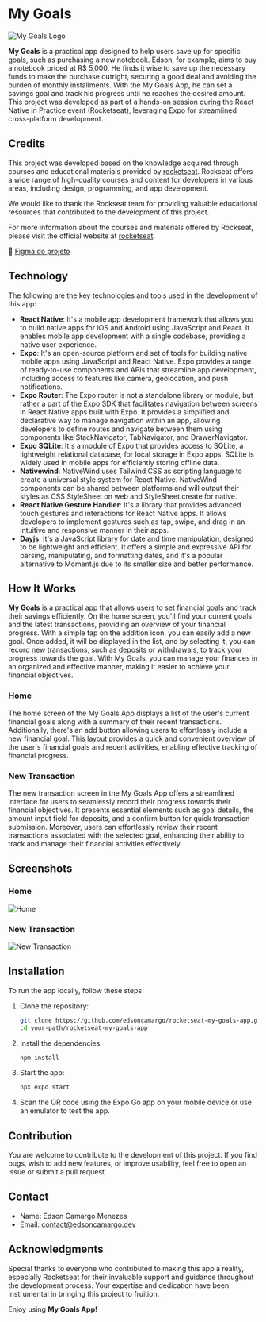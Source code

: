 # My Goals

![My Goals Logo](./assets/images/icon.png)

**My Goals** is a practical app designed to help users save up for specific goals, such as purchasing a new notebook. Edson, for example, aims to buy a notebook priced at R$ 5,000. He finds it wise to save up the necessary funds to make the purchase outright, securing a good deal and avoiding the burden of monthly installments. With the My Goals App, he can set a savings goal and track his progress until he reaches the desired amount. This project was developed as part of a hands-on session during the React Native in Practice event (Rocketseat), leveraging Expo for streamlined cross-platform development.

## Credits

This project was developed based on the knowledge acquired through courses and educational materials provided by [rocketseat](https://www.rocketseat.com.br). Rockseat offers a wide range of high-quality courses and content for developers in various areas, including design, programming, and app development.

We would like to thank the Rockseat team for providing valuable educational resources that contributed to the development of this project.

For more information about the courses and materials offered by Rockseat, please visit the official website at [rocketseat](https://www.rocketseat.com.br).

🎨 [Figma do projeto](https://www.figma.com/community/file/1346604660147063430/mygoals-app)

## Technology

The following are the key technologies and tools used in the development of this app:

- **React Native**: It's a mobile app development framework that allows you to build native apps for iOS and Android using JavaScript and React. It enables mobile app development with a single codebase, providing a native user experience.
- **Expo**: It's an open-source platform and set of tools for building native mobile apps using JavaScript and React Native. Expo provides a range of ready-to-use components and APIs that streamline app development, including access to features like camera, geolocation, and push notifications.
- **Expo Router**: The Expo router is not a standalone library or module, but rather a part of the Expo SDK that facilitates navigation between screens in React Native apps built with Expo. It provides a simplified and declarative way to manage navigation within an app, allowing developers to define routes and navigate between them using components like StackNavigator, TabNavigator, and DrawerNavigator.
- **Expo SQLite**: It's a module of Expo that provides access to SQLite, a lightweight relational database, for local storage in Expo apps. SQLite is widely used in mobile apps for efficiently storing offline data.
- **Nativewind**: NativeWind uses Tailwind CSS as scripting language to create a universal style system for React Native. NativeWind components can be shared between platforms and will output their styles as CSS StyleSheet on web and StyleSheet.create for native.
- **React Native Gesture Handler**: It's a library that provides advanced touch gestures and interactions for React Native apps. It allows developers to implement gestures such as tap, swipe, and drag in an intuitive and responsive manner in their apps.
- **Dayjs**: It's a JavaScript library for date and time manipulation, designed to be lightweight and efficient. It offers a simple and expressive API for parsing, manipulating, and formatting dates, and it's a popular alternative to Moment.js due to its smaller size and better performance.

## How It Works

**My Goals** is a practical app that allows users to set financial goals and track their savings efficiently. On the home screen, you'll find your current goals and the latest transactions, providing an overview of your financial progress. With a simple tap on the addition icon, you can easily add a new goal. Once added, it will be displayed in the list, and by selecting it, you can record new transactions, such as deposits or withdrawals, to track your progress towards the goal. With My Goals, you can manage your finances in an organized and effective manner, making it easier to achieve your financial objectives.

### Home

The home screen of the My Goals App displays a list of the user's current financial goals along with a summary of their recent transactions. Additionally, there's an add button allowing users to effortlessly include a new financial goal. This layout provides a quick and convenient overview of the user's financial goals and recent activities, enabling effective tracking of financial progress.

### New Transaction

The new transaction screen in the My Goals App offers a streamlined interface for users to seamlessly record their progress towards their financial objectives. It presents essential elements such as goal details, the amount input field for deposits, and a confirm button for quick transaction submission. Moreover, users can effortlessly review their recent transactions associated with the selected goal, enhancing their ability to track and manage their financial activities effectively.

## Screenshots

### Home

![Home](./assets/screenshots/1.png)

### New Transaction

![New Transaction](./assets/screenshots/2.png)

## Installation

To run the app locally, follow these steps:

1. Clone the repository:

   ```bash
   git clone https://github.com/edsoncamargo/rocketseat-my-goals-app.git
   cd your-path/rocketseat-my-goals-app
   ```

2. Install the dependencies:

   ```bash
   npm install
   ```

3. Start the app:

   ```bash
   npx expo start
   ```

4. Scan the QR code using the Expo Go app on your mobile device or use an emulator to test the app.

## Contribution

You are welcome to contribute to the development of this project. If you find bugs, wish to add new features, or improve usability, feel free to open an issue or submit a pull request.

## Contact

- Name: Edson Camargo Menezes
- Email: contact@edsoncamargo.dev

## Acknowledgments

Special thanks to everyone who contributed to making this app a reality, especially Rocketseat for their invaluable support and guidance throughout the development process. Your expertise and dedication have been instrumental in bringing this project to fruition.

Enjoy using **My Goals App!**

